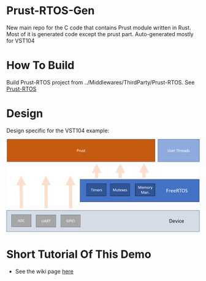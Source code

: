 # Prust-RTOS-Gen
New main repo for the C code that contains Prust module written in Rust. Most of it is generated code except the prust part. Auto-generated mostly for VST104

# How To Build
Build Prust-RTOS project from ../Middlewares/ThirdParty/Prust-RTOS. See [Prust-RTOS](https://github.com/visionspacetec/Prust-RTOS)

# Design
Design specific for the VST104 example:  
 
![Design](media/designvst.png)


# Short Tutorial Of This Demo 
- See the wiki page [here](https://github.com/visionspacetec/Prust/wiki/How-I-Built-This-On-VST104)
